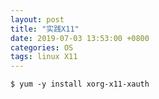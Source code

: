 ```yaml
---
layout: post
title: "实践X11"
date: 2019-07-03 13:53:00 +0800
categories: OS
tags: linux X11
---
```




```shell
$ yum -y install xorg-x11-xauth
```

